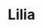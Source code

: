 ---
title: "Lilia"
description: "A pretty young girl with beautiful hair and an attractive smile. I have a slim figure with a neat chest and elastic abs. I have a soft romantic disposition and am able to make communication bring only positive impressions. I will meet a man for a pleasant pastime. I meet in elegant and sexy clothes. I really love beautiful underwear and sexy stockings. I can keep you the best company anywhere."
Price: "From 1000$"
height: "173"
weight: "47"
age: "22"
folder: lilia
bustSize: "2"
hairColor: "blonde"
visa: "usa"
mainImage: lilia.webp
images:
  - 2.webp
  - 3.webp
  - 4.webp
---